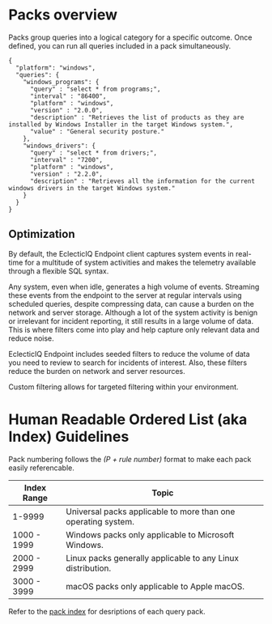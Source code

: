 # Packs overview
Packs group queries into a logical category for a specific outcome. Once defined, you can run all queries included in a pack simultaneously.

```
{
  "platform": "windows", 
  "queries": {
    "windows_programs": {
      "query" : "select * from programs;",
      "interval" : "86400",
      "platform" : "windows",
      "version" : "2.0.0",
      "description" : "Retrieves the list of products as they are installed by Windows Installer in the target Windows system.",
      "value" : "General security posture."
    },
    "windows_drivers": {
      "query" : "select * from drivers;",
      "interval" : "7200",
      "platform" : "windows",
      "version" : "2.2.0",
      "description" : "Retrieves all the information for the current windows drivers in the target Windows system."
    }
  }
}
```

## Optimization
By default, the EclecticIQ Endpoint client captures system events in real-time for a multitude of system activities and makes the telemetry available through a flexible SQL syntax.

Any system, even when idle, generates a high volume of events. Streaming these events from the endpoint to the server at regular intervals using scheduled queries, despite compressing data, can cause a burden on the network and server storage. Although a lot of the system activity is benign or irrelevant for incident reporting, it still results in a large volume of data. This is where filters come into play and help capture only relevant data and reduce noise.

EclecticIQ Endpoint includes seeded filters to reduce the volume of data you need to review to search for incidents of interest. Also, these filters reduce the burden on network and server resources.

Custom filtering allows for targeted filtering within your environment.

# Human Readable Ordered List (aka Index) Guidelines
Pack numbering follows the *(P + rule number)* format to make each pack easily referencable.

| Index Range | Topic |
| ----------- | ----- |
| 1-9999 | Universal packs applicable to more than one operating system. |
| 1000 - 1999 | Windows packs only applicable to Microsoft Windows. |
| 2000 - 2999 | Linux packs generally applicable to any Linux distribution. |
| 3000 - 3999 | macOS packs only applicable to Apple macOS. |

Refer to the [pack index](pack_index.md) for desriptions of each query pack.